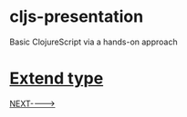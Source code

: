 # cljs-presentation
Basic ClojureScript via a hands-on approach

# [Extend type](https://github.com/wallclockbuilder/cljs-presentation/blob/master/26_extend-type/36-extend-type.cljs)

[NEXT---->](https://github.com/wallclockbuilder/cljs-presentation)
